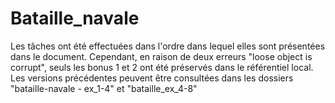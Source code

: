 # Bataille_navale

Les tâches ont été effectuées dans l'ordre dans lequel elles sont présentées dans le document. 
Cependant, en raison de deux erreurs "loose object is corrupt", seuls les bonus 1 et 2 ont été préservés dans le référentiel local. 
Les versions précédentes peuvent être consultées dans les dossiers "bataille-navale - ex_1-4" et "bataille_ex_4-8" 
